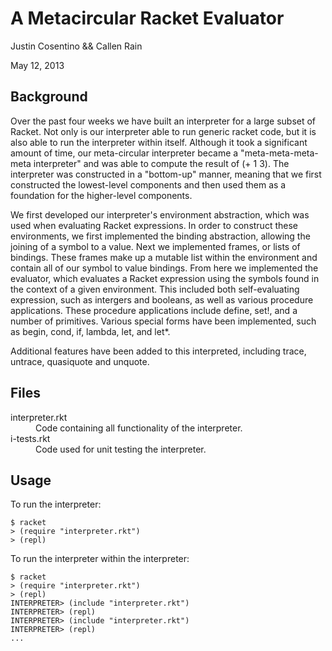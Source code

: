 A Metacircular Racket Evaluator
===============================
Justin Cosentino && Callen Rain  

May 12, 2013

Background
----------

Over the past four weeks we have built an interpreter for a large subset of Racket. Not only is our interpreter able to run generic racket code, but it is also able to run the interpreter within itself. Although it took a significant amount of time, our meta-circular interpreter became a "meta-meta-meta-meta interpreter" and was able to compute the result of (+ 1 3). The interpreter was constructed in a "bottom-up" manner, meaning that we first constructed the lowest-level components and then used them as a foundation for the higher-level components. 

We first developed our interpreter's environment abstraction, which was used when evaluating Racket expressions. In order to construct these environments, we first implemented the binding abstraction, allowing the joining of a symbol to a value. Next we implemented frames, or lists of bindings. These frames make up a mutable list within the environment and contain all of our symbol to value bindings. From here we implemented the evaluator, which evaluates a Racket expression using the symbols found in the context of a given environment. This included both self-evaluating expression, such as intergers and booleans, as well as various procedure applications. These procedure applications include define, set!, and a number of primitives. Various special forms have been implemented, such as begin, cond, if, lambda, let, and let\*. 

Additional features have been added to this interpreted, including trace, untrace, quasiquote and unquote. 

Files
-----
<dl>
  <dt>interpreter.rkt</dt>
  <dd>Code containing all functionality of the interpreter.</dd>
  <dt>i-tests.rkt</dt>
  <dd>Code used for unit testing the interpreter.</dd>
</dl>

Usage
-----
To run the interpreter:

    $ racket
    > (require "interpreter.rkt")
    > (repl)

To run the interpreter within the interpreter:

    $ racket
    > (require "interpreter.rkt")
    > (repl)
    INTERPRETER> (include "interpreter.rkt")
    INTERPRETER> (repl)
    INTERPRETER> (include "interpreter.rkt")
    INTERPRETER> (repl)
    ... 

